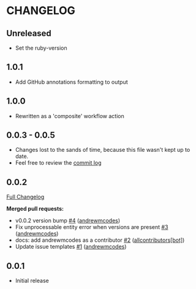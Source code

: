 # CHANGELOG

## Unreleased

* Set the ruby-version

## 1.0.1

* Add GitHub annotations formatting to output

## 1.0.0

* Rewritten as a 'composite' workflow action

## 0.0.3 - 0.0.5

* Changes lost to the sands of time, because this file wasn't kept up to date.
* Feel free to review the [commit log](https://github.com/standardrb/standard-ruby-action/commits/main/)

## 0.0.2

[Full Changelog](https://github.com/andrewmcodes/standardrb-action/compare/v0.0.1...v0.0.2)

**Merged pull requests:**

- v0.0.2 version bump [\#4](https://github.com/andrewmcodes/standardrb-action/pull/4) ([andrewmcodes](https://github.com/andrewmcodes))
- Fix unprocessable entity error when versions are present [\#3](https://github.com/andrewmcodes/standardrb-action/pull/3) ([andrewmcodes](https://github.com/andrewmcodes))
- docs: add andrewmcodes as a contributor [\#2](https://github.com/andrewmcodes/standardrb-action/pull/2) ([allcontributors[bot]](https://github.com/apps/allcontributors))
- Update issue templates [\#1](https://github.com/andrewmcodes/standardrb-action/pull/1) ([andrewmcodes](https://github.com/andrewmcodes))

## 0.0.1

* Initial release
